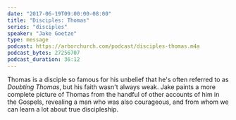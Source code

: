 ```yaml
---
date: "2017-06-19T09:00:00-08:00"
title: "Disciples: Thomas"
series: "disciples"
speaker: "Jake Goetze"
type: message
podcast: https://arborchurch.com/podcast/disciples-thomas.m4a
podcast_bytes: 27256707
podcast_duration: 36:12
---
```


Thomas is a disciple so famous for his unbelief that he's often referred to as *Doubting Thomas*, but his faith wasn't always weak. Jake paints a more complete picture of Thomas from the handful of other accounts of him in the Gospels, revealing a man who was also courageous, and from whom we can learn a lot about true discipleship.

